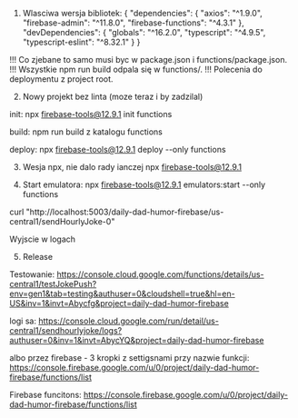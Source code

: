 1. Wlasciwa wersja bibliotek:
{
  "dependencies": {
    "axios": "^1.9.0",
    "firebase-admin": "^11.8.0",
    "firebase-functions": "^4.3.1"
  },
  "devDependencies": {
    "globals": "^16.2.0",
    "typescript": "^4.9.5",
    "typescript-eslint": "^8.32.1"
  }
}

!!! Co zjebane to samo musi byc w package.json i functions/package.json.
!!! Wszystkie npm run build odpala się w functions/.
!!! Polecenia do deploymentu z project root.


2. Nowy projekt bez linta (moze teraz i by zadzilal)

init:
npx firebase-tools@12.9.1 init functions

build:
npm run build z katalogu functions

deploy:
npx firebase-tools@12.9.1 deploy --only functions

3. Wesja npx, nie dalo rady ianczej
npx firebase-tools@12.9.1

4. Start emulatora:
npx firebase-tools@12.9.1 emulators:start --only functions


curl "http://localhost:5003/daily-dad-humor-firebase/us-central1/sendHourlyJoke-0"

Wyjscie w logach

5. Release

Testowanie:
https://console.cloud.google.com/functions/details/us-central1/testJokePush?env=gen1&tab=testing&authuser=0&cloudshell=true&hl=en-US&inv=1&invt=Abycfg&project=daily-dad-humor-firebase

logi sa: 
https://console.cloud.google.com/run/detail/us-central1/sendhourlyjoke/logs?authuser=0&inv=1&invt=AbycYQ&project=daily-dad-humor-firebase

albo przez firebase - 3 kropki z settigsnami przy nazwie funkcji:
https://console.firebase.google.com/u/0/project/daily-dad-humor-firebase/functions/list

Firebase funcitons:
https://console.firebase.google.com/u/0/project/daily-dad-humor-firebase/functions/list


